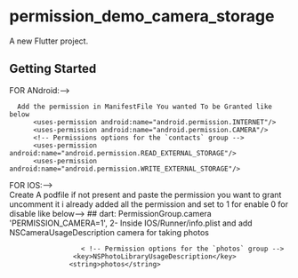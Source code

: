 # permission_demo_camera_storage

A new Flutter project.

## Getting Started

FOR ANdroid:-->

      Add the permission in ManifestFile You wanted To be Granted like below
          <uses-permission android:name="android.permission.INTERNET"/>
          <uses-permission android:name="android.permission.CAMERA"/>
          <!-- Permissions options for the `contacts` group -->
          <uses-permission android:name="android.permission.READ_EXTERNAL_STORAGE"/>
          <uses-permission android:name="android.permission.WRITE_EXTERNAL_STORAGE"/>
          
 FOR IOS:-->    
         Create A podfile if not present and paste the permission you want to grant uncomment it i already added all the permission and set to 1 for enable 0 for disable
         like below-->
          ## dart: PermissionGroup.camera
         'PERMISSION_CAMERA=1',
          2- Inside IOS/Runner/info.plist and add
                     <!-- Permission options for the `camera` group -->
                     <key>NSCameraUsageDescription</key>
                     <string>camera for taking photos</string>

	                  < !-- Permission options for the `photos` group -->
                    <key>NSPhotoLibraryUsageDescription</key>
                   <string>photos</string>

